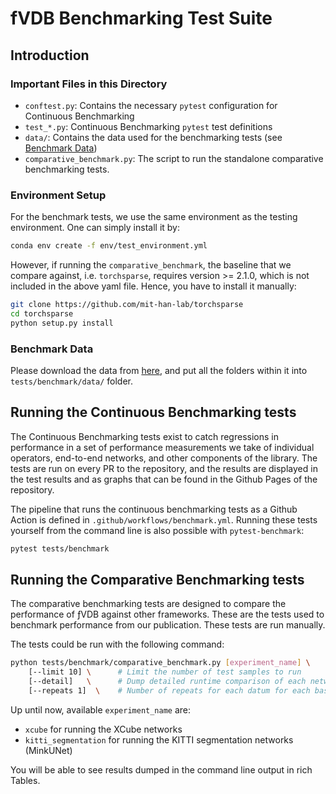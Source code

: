 # fVDB Benchmarking Test Suite

## Introduction
### Important Files in this Directory

- `conftest.py`: Contains the necessary `pytest` configuration for Continuous Benchmarking
- `test_*.py`: Continuous Benchmarking `pytest` test definitions
- `data/`: Contains the data used for the benchmarking tests (see [Benchmark Data](#benchmark-data))
- `comparative_benchmark.py`: The script to run the standalone comparative benchmarking tests.

### Environment Setup

For the benchmark tests, we use the same environment as the testing environment.
One can simply install it by:
```bash
conda env create -f env/test_environment.yml
```

However, if running the `comparative_benchmark`, the baseline that we compare against, i.e. `torchsparse`, requires version >= 2.1.0, which is not included in the above yaml file. Hence, you have to install it manually:
```bash
git clone https://github.com/mit-han-lab/torchsparse
cd torchsparse
python setup.py install
```

### Benchmark Data

Please download the data from [here](https://drive.google.com/drive/folders/1zkmdmc-IxVqqkEnaeGwSV3Nef-V7UIM6?usp=sharing), and put all the folders within it into `tests/benchmark/data/` folder.

## Running the Continuous Benchmarking tests

The Continuous Benchmarking tests exist to catch regressions in performance in a set of performance measurements we take of individual operators, end-to-end networks, and other components of the library. The tests are run on every PR to the repository, and the results are displayed in the test results and as graphs that can be found in the Github Pages of the repository.

The pipeline that runs the continuous benchmarking tests as a Github Action is defined in `.github/workflows/benchmark.yml`. Running these tests yourself from the command line is also possible with `pytest-benchmark`:

```bash
pytest tests/benchmark
```

## Running the Comparative Benchmarking tests

The comparative benchmarking tests are designed to compare the performance of ƒVDB against other frameworks. These are the tests used to benchmark performance from our publication.  These tests are run manually.

The tests could be run with the following command:
```bash
python tests/benchmark/comparative_benchmark.py [experiment_name] \
    [--limit 10] \      # Limit the number of test samples to run
    [--detail]   \      # Dump detailed runtime comparison of each network component
    [--repeats 1]  \    # Number of repeats for each datum for each baseline
```

Up until now, available `experiment_name` are:
- `xcube` for running the XCube networks
- `kitti_segmentation` for running the KITTI segmentation networks (MinkUNet)

You will be able to see results dumped in the command line output in rich Tables.
